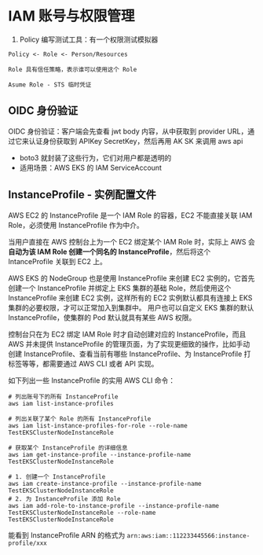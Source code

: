 
# IAM 账号与权限管理

1. Policy 编写测试工具：有一个权限测试模拟器
```
Policy <- Role <- Person/Resources

Role 具有信任策略，表示谁可以使用这个 Role

Asume Role - STS 临时凭证
```
## OIDC 身份验证

OIDC 身份验证：客户端会先查看 jwt body 内容，从中获取到 provider URL，通过它来认证身份获取到 APIKey SecretKey，然后再用 AK SK 来调用 aws api


- boto3 就封装了这些行为，它们对用户都是透明的
- 适用场景：AWS EKS 的 IAM ServiceAccount

## InstanceProfile - 实例配置文件

AWS EC2 的 InstanceProfile 是一个 IAM Role 的容器，EC2 不能直接关联 IAM Role，必须使用 InstanceProfile 作为中介。

当用户直接在 AWS 控制台上为一个 EC2 绑定某个 IAM Role 时，实际上 AWS 会**自动为该 IAM Role 创建一个同名的 InstanceProfile**，然后将这个 IntanceProfile 关联到 EC2 上。

AWS EKS 的 NodeGroup 也是使用 InstanceProfile 来创建 EC2 实例的，它首先创建一个 InstanceProfile 并绑定上 EKS 集群的基础 Role，然后使用这个 InstanceProfile 来创建 EC2 实例，这样所有的 EC2 实例默认都具有连接上 EKS 集群的必要权限，才可以正常加入到集群中。
用户也可以自定义 EKS 集群的默认 InstanceProfile，使集群的 Pod 默认就具有某些 AWS 权限。

控制台只在为 EC2 绑定 IAM Role 时才自动创建对应的 InstanceProfile，而且 AWS 并未提供 InstanceProfile 的管理页面，为了实现更细致的操作，比如手动创建 InstanceProfile、查看当前有哪些 InstanceProfile、为 InstanceProfile 打标签等等，都需要通过 AWS CLI 或者 API 实现。

如下列出一些 InstanceProfile 的实用 AWS CLI 命令：

```shell
# 列出账号下的所有 InstanceProfile
aws iam list-instance-profiles

# 列出关联了某个 Role 的所有 InstanceProfile
aws iam list-instance-profiles-for-role --role-name TestEKSClusterNodeInstanceRole

# 获取某个 InstanceProfile 的详细信息
aws iam get-instance-profile --instance-profile-name TestEKSClusterNodeInstanceRole

# 1. 创建一个 InstanceProfile
aws iam create-instance-profile --instance-profile-name TestEKSClusterNodeInstanceRole
# 2. 为 InstanceProfile 添加 Role
aws iam add-role-to-instance-profile --instance-profile-name TestEKSClusterNodeInstanceRole --role-name TestEKSClusterNodeInstanceRole
```

能看到 InstanceProfile ARN 的格式为 `arn:aws:iam::112233445566:instance-profile/xxx`
